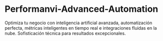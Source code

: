 # Performanvi-Advanced-Automation
Optimiza tu negocio con inteligencia artificial avanzada, automatización perfecta, métricas inteligentes en tiempo real e integraciones fluidas en la nube. Sofisticación técnica para resultados excepcionales.
